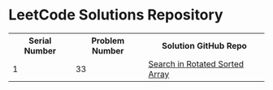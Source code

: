 # LeetCode Solutions Repository

<table>
  <tr>
    <th>Serial Number</th>
    <th>Problem Number</th>
    <th>Solution GitHub Repo</th>
  </tr>
  <tr>
    <td>1</td>
    <td>33</td>
    <td><a href="https://github.com/AnkitaMungalpara/Leetcode-Solutions/blob/e6ea7bf7bcd93ad63ad692ae0a01e126064b88a8/33.%20Search%20in%20Rotated%20Sorted%20Array.py">Search in Rotated Sorted Array</a></td>

</table>
